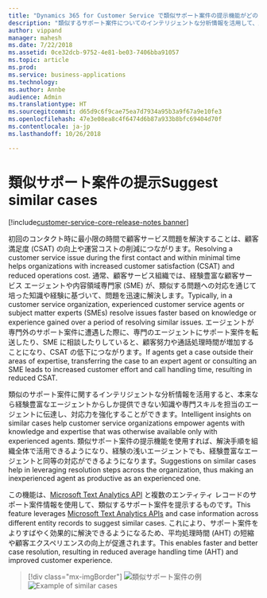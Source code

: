 ```yaml
---
title: "Dynamics 365 for Customer Service で類似サポート案件の提示機能がどのように役立つか"
description: "類似するサポート案件についてのインテリジェントな分析情報を活用して、顧客サービス組織のエージェントに知識や専門スキルを伝達する方法について説明します。"
author: vippand
manager: mahesh
ms.date: 7/22/2018
ms.assetid: 0ce32dcb-9752-4e81-be03-7406bba91057
ms.topic: article
ms.prod: 
ms.service: business-applications
ms.technology: 
ms.author: Annbe
audience: Admin
ms.translationtype: HT
ms.sourcegitcommit: d65d9c6f9cae75ea7d7934a95b3a9f67a9e10fe3
ms.openlocfilehash: 47e3e08ea8c4f6474d6b87a933b8bfc69404d70f
ms.contentlocale: ja-jp
ms.lasthandoff: 10/26/2018

---
```


#  <a name="suggest-similar-cases"></a><span data-ttu-id="877b3-103">類似サポート案件の提示</span><span class="sxs-lookup"><span data-stu-id="877b3-103">Suggest similar cases</span></span>  

[!include[customer-service-core-release-notes banner](../../includes/customer-service-core-release-notes.md)]



<span data-ttu-id="877b3-104">初回のコンタクト時に最小限の時間で顧客サービス問題を解決することは、顧客満足度 (CSAT) の向上や運営コストの削減につながります。</span><span class="sxs-lookup"><span data-stu-id="877b3-104">Resolving a customer service issue during the first contact and within minimal time helps organizations with increased customer satisfaction (CSAT) and reduced operations cost.</span></span>  <span data-ttu-id="877b3-105">通常、顧客サービス組織では、経験豊富な顧客サービス エージェントや内容領域専門家 (SME) が、類似する問題への対応を通じて培った知識や経験に基づいて、問題を迅速に解決します。</span><span class="sxs-lookup"><span data-stu-id="877b3-105">Typically, in a customer service organization, experienced customer service agents or subject matter experts (SMEs) resolve issues faster based on knowledge or experience gained over a period of resolving similar issues.</span></span> <span data-ttu-id="877b3-106">エージェントが専門外のサポート案件に遭遇した際に、専門のエージェントにサポート案件を転送したり、SME に相談したりしていると、顧客努力や通話処理時間が増加することになり、CSAT の低下につながります。</span><span class="sxs-lookup"><span data-stu-id="877b3-106">If agents get a case outside their areas of expertise, transferring the case to an expert agent or consulting an SME leads to increased customer effort and call handling time, resulting in reduced CSAT.</span></span>  

<span data-ttu-id="877b3-107">類似のサポート案件に関するインテリジェントな分析情報を活用すると、本来なら経験豊富なエージェントからしか提供できない知識や専門スキルを担当のエージェントに伝達し、対応力を強化することができます。</span><span class="sxs-lookup"><span data-stu-id="877b3-107">Intelligent insights on similar cases help customer service organizations empower agents with knowledge and expertise that was otherwise available only with experienced agents.</span></span>  <span data-ttu-id="877b3-108">類似サポート案件の提示機能を使用すれば、解決手順を組織全体で活用できるようになり、経験の浅いエージェントでも、経験豊富なエージェントと同等の対応ができるようになります。</span><span class="sxs-lookup"><span data-stu-id="877b3-108">Suggestions on similar cases help in leveraging resolution steps across the organization, thus making an inexperienced agent as productive as an experienced one.</span></span>  

<span data-ttu-id="877b3-109">この機能は、[Microsoft Text Analytics API](https://azure.microsoft.com/en-in/services/cognitive-services/text-analytics/) と複数のエンティティ レコードのサポート案件情報を使用して、類似するサポート案件を提示するものです。</span><span class="sxs-lookup"><span data-stu-id="877b3-109">This feature leverages [Microsoft Text Analytics APIs](https://azure.microsoft.com/en-in/services/cognitive-services/text-analytics/) and case information across different entity records to suggest similar cases.</span></span> <span data-ttu-id="877b3-110">これにより、サポート案件をよりすばやく効果的に解決できるようになるため、平均処理時間 (AHT) の短縮や顧客エクスペリエンスの向上が促進されます。</span><span class="sxs-lookup"><span data-stu-id="877b3-110">This enables faster and better case resolution, resulting in reduced average handling time (AHT) and improved customer experience.</span></span>

> [!div class="mx-imgBorder"]
> <span data-ttu-id="877b3-111">![](media/similar-cases.png "類似サポート案件の例")</span><span class="sxs-lookup"><span data-stu-id="877b3-111">![](media/similar-cases.png "Example of similar cases")</span></span>

